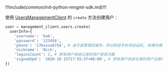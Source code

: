!!!include(common/init-python-mngmt-sdk.md)!!!

使用 [UsersManagementClient](/reference/sdk-for-python/management/UsersManagementClient.md) 的 `create` 方法创建用户：

```python
user = management_client.users.create(
  userInfo={
    'username': 'bob',
    'password': '123456',
    'phone': '176xxxx6754', # 由于是管理员操作，所以检验手机号验证码, 如果你需要检验，请使用  AuthenticationClient
    'nickname': 'Nick',
    'loginsCount': 2, # 原有用户系统记录的用户登录次数
    'signedUpd': '2020-10-15T17:55:37+08:00', # 原有用户系统记录的用户注册时间
})
```
